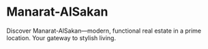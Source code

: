 # Manarat-AlSakan
Discover Manarat-AlSakan—modern, functional real estate in a prime location. Your gateway to stylish living.
